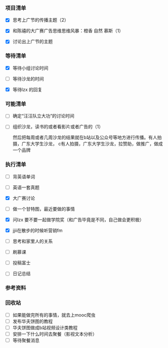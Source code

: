 

### 项目清单

- [x] 思考上广节的传播主题（2）

- [x] 和陈禧的大广赛广告思维思维风暴：橙香 自然 慕斯（1）

- [x] 讨论出上广节的主题

  


### 等待清单

- [x] 等待小组讨论时间

- [ ] 等待沙龙的时间

- [x] 等待lzx 的回复

  

### 可能清单

- [ ] 确定“汪汪队立大功”的讨论时间

- [ ] 组织沙龙，读书的或者看影片或者广告的（1）

  然后把每周或者几周沙龙的结果就在b站以及公众号等地方进行传播。有人拍摄，广东大学生沙龙，   c有人拍摄，广东大学生沙龙，拉赞助，做推广，做成一个品牌

  

### 执行清单

- [ ] 背英语单词
- [ ] 英语一套真题
- [x] 大广赛讨论
- [ ] 做一个甘特图，最近要做的事情
- [x] 问lzx 要不要一起做学院奖（和广告毕竟是不同，自己做会更积极）
- [x] jjii在散步的时候听营销fm
- [ ] 思考和家里人的关系
- [ ] 刷慕课
- [ ] 投稿富士
- [ ] 日记总结



### 参考资料

### 回收站

- [ ] 如果能做完所有的事情，就去上mooc爬虫
- [ ] 发布华夫饼图的教程
- [ ] 华夫饼图做成b站视频设计类教程
- [ ] 安排一下什么时间去聚餐（影视文本分析）
- [ ] 等待聚餐消息